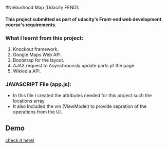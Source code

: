 #Nieborhood Map (Udacity FEND):
#### This project submitted as part of __udacity's Front-end web development__ course's requirements.

### What I learnt from this project:
1. Knockout framework.
2. Google Maps Web API.
3. Bootstrap for the layout.
4. AJAX request to Asynchrounsly update parts pf the page.
5. Wikiedia API.

### JAVASCRIPT File (app.js):
* In this file I created the attributes needed for this project such the locations array.
* It also Included the vm (ViewModel) to provide sepration of the operations from the UI.

## Demo
[check it here!](https://najlaksa.github.io/fend-nighborhood-map/)
